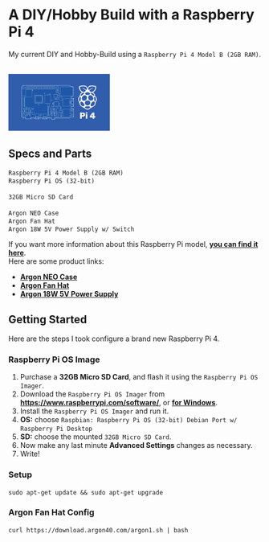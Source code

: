 # A DIY/Hobby Build with a Raspberry Pi 4
My current DIY and Hobby-Build using a `Raspberry Pi 4 Model B (2GB RAM)`.

<br>

<img width="40%" src="./raspberry-pi-4-model-b.png">

<br>

## Specs and Parts
```
Raspberry Pi 4 Model B (2GB RAM)
Raspberry Pi OS (32-bit)

32GB Micro SD Card

Argon NEO Case
Argon Fan Hat
Argon 18W 5V Power Supply w/ Switch
```

If you want more information about this Raspberry Pi model, **[you can find it here](https://www.raspberrypi.com/products/raspberry-pi-4-model-b/)**.
<br>
Here are some product links:
<br>
- **[Argon NEO Case](https://argon40.com/products/argon-neo-case-for-raspberry-pi-4)**
- **[Argon Fan Hat](https://argon40.com/products/argon-fan-hat?_pos=1&_sid=683d0d276&_ss=r)**
- **[Argon 18W 5V Power Supply](https://argon40.com/products/argon-type-c-power-supply-with-switch-18-watts-5-volts?_pos=3&_sid=4e581e253&_ss=r)**

## Getting Started
Here are the steps I took configure a brand new Raspberry Pi 4.

### Raspberry Pi OS Image
1. Purchase a **32GB Micro SD Card**, and flash it using the `Raspberry Pi OS Imager`.
2. Download the `Raspberry Pi OS Imager` from **https://www.raspberrypi.com/software/**, or **[for Windows](https://downloads.raspberrypi.org/imager/imager_latest.exe)**.
3. Install the `Raspberry Pi OS Imager` and run it.
4. **OS:** choose `Raspbian: Raspberry Pi OS (32-bit) Debian Port w/ Raspberry Pi Desktop`
5. **SD:** choose the mounted `32GB Micro SD Card`.
6. Now make any last minute **Advanced Settings** changes as necessary.
7. Write!

### Setup
```
sudo apt-get update && sudo apt-get upgrade
```
### Argon Fan Hat Config
```
curl https://download.argon40.com/argon1.sh | bash
```
